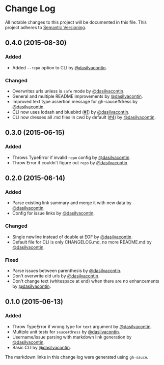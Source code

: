# Change Log

All notable changes to this project will be documented in this file.
This project adheres to [Semantic Versioning](http://semver.org/).

## 0.4.0 (2015-08-30)

### Added

- Added `--repo` option to CLI by [@dasilvacontin].

### Changed

- Overwrites urls unless is `safe` mode by [@dasilvacontin].
- General and multiple README improvements by [@dasilvacontin].
- Improved text type assertion message for gh-sauce#dress by [@dasilvacontin].
- CLI now uses lodash and bluebird ([#1]) by [@dasilvacontin].
- CLI now dresses all .md files in cwd by default ([#4]) by [@dasilvacontin].

## 0.3.0 (2015-06-15)

### Added

- Throws TypeError if invalid `repo` config by [@dasilvacontin].
- Throw Error if couldn't figure out `repo` by [@dasilvacontin].

## 0.2.0 (2015-06-14)

### Added

- Parse existing link summary and merge it with new data by [@dasilvacontin].
- Config for issue links by [@dasilvacontin].

### Changed

- Single newline instead of double at EOF by [@dasilvacontin].
- Default file for CLI is only CHANGELOG.md, no more README.md by [@dasilvacontin].

### Fixed

- Parse issues between parenthesis by [@dasilvacontin].
- Don't overwrite old urls by [@dasilvacontin].
- Don't change text (whitespace at end) when there are no enhancements by [@dasilvacontin].

## 0.1.0 (2015-06-13)

### Added

- Throw TypeError if wrong type for `text` argument by [@dasilvacontin].
- Multiple unit tests for `sauce#dress` by [@dasilvacontin].
- Username/issue parsing with markdown link generation by [@dasilvacontin].
- Basic CLI by [@dasilvacontin].

The markdown links in this change log were generated using `gh-sauce`.

[#1]: https://github.com/dasilvacontin/gh-sauce/issues/1
[#4]: https://github.com/dasilvacontin/gh-sauce/issues/4

[@dasilvacontin]: https://github.com/dasilvacontin
